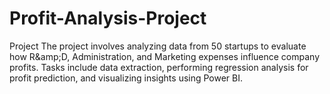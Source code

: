 # Profit-Analysis-Project
Project The project involves analyzing data from 50 startups to evaluate how R&amp;amp;D, Administration, and Marketing expenses influence company profits. Tasks include data extraction, performing regression analysis for profit prediction, and visualizing insights using Power BI.
